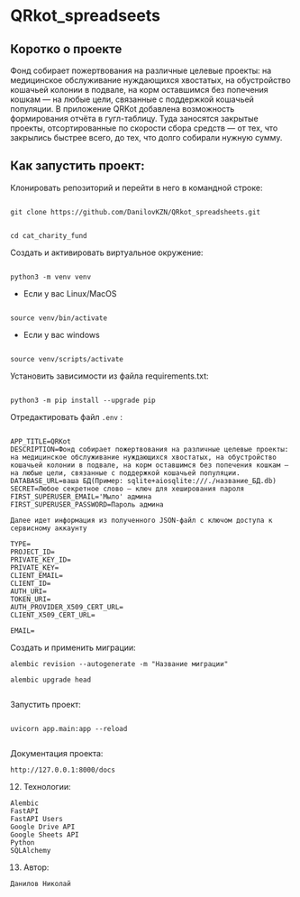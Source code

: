 # QRkot_spreadseets

## Коротко о проекте

   Фонд собирает пожертвования на различные целевые проекты: на медицинское обслуживание нуждающихся хвостатых, на обустройство кошачьей колонии в подвале, на корм оставшимся без попечения кошкам — на любые цели, связанные с поддержкой кошачьей популяции.
    В приложение QRKot добавлена возможность формирования отчёта в гугл-таблицу. Туда заносятся закрытые проекты, отсортированные по скорости сбора средств — от тех, что закрылись быстрее всего, до тех, что долго собирали нужную сумму.

## Как запустить проект:


Клонировать репозиторий и перейти в него в командной строке:


```

git clone https://github.com/DanilovKZN/QRkot_spreadsheets.git

```

  

```

cd cat_charity_fund

```

  

Cоздать и активировать виртуальное окружение:

  

```

python3 -m venv venv

```

  

* Если у вас Linux/MacOS

  

```

source venv/bin/activate

```

  

* Если у вас windows

  

```

source venv/scripts/activate

```

  

Установить зависимости из файла requirements.txt:

  

```

python3 -m pip install --upgrade pip

```
Отредактировать файл `.env`  :
```

APP_TITLE=QRKot
DESCRIPTION=Фонд собирает пожертвования на различные целевые проекты: на медицинское обслуживание нуждающихся хвостатых, на обустройство кошачьей колонии в подвале, на корм оставшимся без попечения кошкам — на любые цели, связанные с поддержкой кошачьей популяции.
DATABASE_URL=ваша БД(Пример: sqlite+aiosqlite:///./название_БД.db)
SECRET=Любое секретное слово — ключ для хеширования пароля
FIRST_SUPERUSER_EMAIL='Мыло' админа
FIRST_SUPERUSER_PASSWORD=Пароль админа

Далее идет информация из полученного JSON-файл с ключом доступа к сервисному аккаунту

TYPE=
PROJECT_ID=
PRIVATE_KEY_ID=
PRIVATE_KEY=
CLIENT_EMAIL=
CLIENT_ID=
AUTH_URI=
TOKEN_URI=
AUTH_PROVIDER_X509_CERT_URL=
CLIENT_X509_CERT_URL=

EMAIL=

```

Создать и применить миграции:

```
alembic revision --autogenerate -m "Название миграции"

alembic upgrade head


```
Запустить проект:


```

uvicorn app.main:app --reload


```
Документация проекта:

```
http://127.0.0.1:8000/docs
```

12. Технологии:

```
Alembic
FastAPI
FastAPI Users
Google Drive API
Google Sheets API
Python
SQLAlchemy

```
13. Автор:
```
Данилов Николай